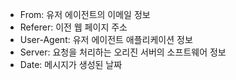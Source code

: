 - From: 유저 에이전트의 이메일 정보
- Referer: 이전 웹 페이지 주소
- User-Agent: 유저 에이전트 애플리케이션 정보
-  Server: 요청을 처리하는 오리진 서버의 소프트웨어 정보
- Date: 메시지가 생성된 날짜
